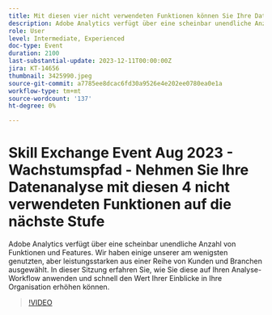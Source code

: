 ```yaml
---
title: Mit diesen vier nicht verwendeten Funktionen können Sie Ihre Datenanalyse auf die nächste Stufe bringen.
description: Adobe Analytics verfügt über eine scheinbar unendliche Anzahl von Funktionen und Features. Wir haben einige unserer am wenigsten genutzten, aber leistungsstarken aus einer Reihe von Kunden und Branchen ausgewählt. In dieser Sitzung erfahren Sie, wie Sie diese auf Ihren Analyse-Workflow anwenden und schnell den Wert Ihrer Einblicke in Ihre Organisation erhöhen können.
role: User
level: Intermediate, Experienced
doc-type: Event
duration: 2100
last-substantial-update: 2023-12-11T00:00:00Z
jira: KT-14656
thumbnail: 3425990.jpeg
source-git-commit: a7785ee8dcac6fd30a9526e4e202ee0780ea0e1a
workflow-type: tm+mt
source-wordcount: '137'
ht-degree: 0%

---
```



# Skill Exchange Event Aug 2023 - Wachstumspfad - Nehmen Sie Ihre Datenanalyse mit diesen 4 nicht verwendeten Funktionen auf die nächste Stufe

Adobe Analytics verfügt über eine scheinbar unendliche Anzahl von Funktionen und Features. Wir haben einige unserer am wenigsten genutzten, aber leistungsstarken aus einer Reihe von Kunden und Branchen ausgewählt. In dieser Sitzung erfahren Sie, wie Sie diese auf Ihren Analyse-Workflow anwenden und schnell den Wert Ihrer Einblicke in Ihre Organisation erhöhen können.

>[!VIDEO](https://video.tv.adobe.com/v/3425990/?learn=on)
